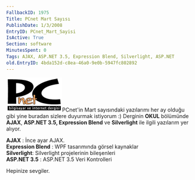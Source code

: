 ```yaml
---
FallbackID: 1975
Title: PCnet Mart Sayısı
PublishDate: 1/3/2008
EntryID: PCnet_Mart_Sayisi
IsActive: True
Section: software
MinutesSpent: 0
Tags: AJAX, ASP.NET 3.5, Expression Blend, Silverlight, ASP.NET
old.EntryID: 4bda152d-c8ea-46a0-9e0b-5947fc802892
---
```

![](media/PCnet_Mart_Sayisi/pcnet.png)PCnet'in Mart
sayısındaki yazılarımı her ay olduğu gibi yine buradan sizlere duyurmak
istiyorum :) Derginin **OKUL** bölümünde **AJAX**, **ASP.NET 3.5,
Expression Blend** ve **Silverlight** ile ilgili yazılarım yer alıyor.

**AJAX** : İnce ayar AJAX.\
 **Expression Blend** : WPF tasarımında görsel kaynaklar\
 **Silverlight**: Silverlight projelerinin bileşenleri\
 **ASP.NET 3.5** : ASP.NET 3.5 Veri Kontrolleri

Hepinize sevgiler.


